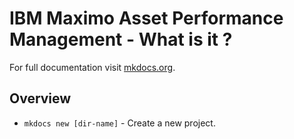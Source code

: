 # IBM Maximo Asset Performance Management - What is it ?

For full documentation visit [mkdocs.org](https://www.mkdocs.org).

## Overview

* `mkdocs new [dir-name]` - Create a new project.


